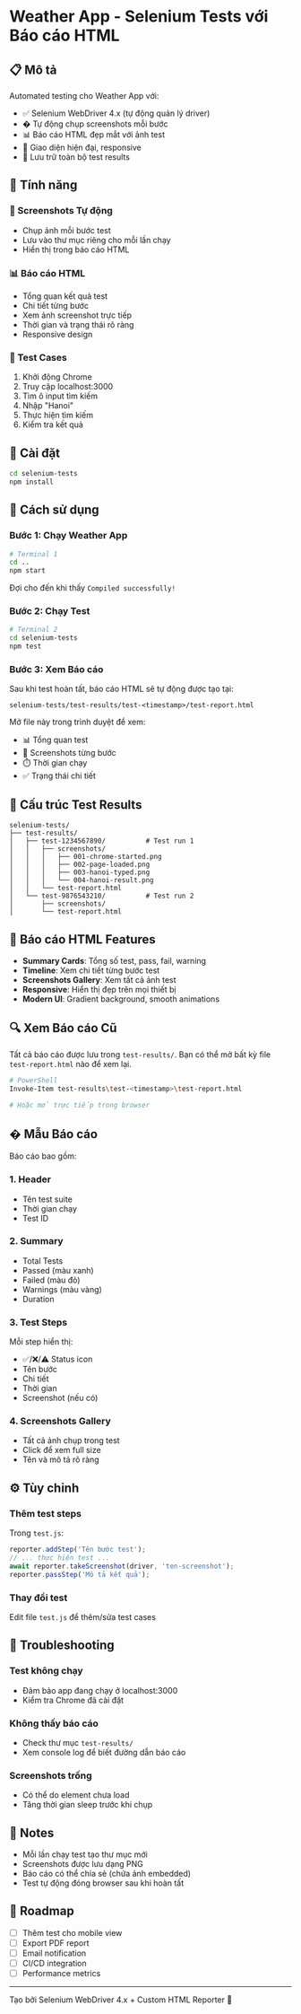 # Weather App - Selenium Tests với Báo cáo HTML

## 📋 Mô tả
Automated testing cho Weather App với:
- ✅ Selenium WebDriver 4.x (tự động quản lý driver)
- � Tự động chụp screenshots mỗi bước
- 📊 Báo cáo HTML đẹp mắt với ảnh test
- 🎨 Giao diện hiện đại, responsive
- 💾 Lưu trữ toàn bộ test results

## 🎯 Tính năng

### 📸 Screenshots Tự động
- Chụp ảnh mỗi bước test
- Lưu vào thư mục riêng cho mỗi lần chạy
- Hiển thị trong báo cáo HTML

### 📊 Báo cáo HTML
- Tổng quan kết quả test
- Chi tiết từng bước
- Xem ảnh screenshot trực tiếp
- Thời gian và trạng thái rõ ràng
- Responsive design

### 🔧 Test Cases
1. Khởi động Chrome
2. Truy cập localhost:3000
3. Tìm ô input tìm kiếm
4. Nhập "Hanoi"
5. Thực hiện tìm kiếm
6. Kiểm tra kết quả

## 🚀 Cài đặt

```bash
cd selenium-tests
npm install
```

## 📖 Cách sử dụng

### Bước 1: Chạy Weather App
```bash
# Terminal 1
cd ..
npm start
```

Đợi cho đến khi thấy `Compiled successfully!`

### Bước 2: Chạy Test
```bash
# Terminal 2
cd selenium-tests
npm test
```

### Bước 3: Xem Báo cáo
Sau khi test hoàn tất, báo cáo HTML sẽ tự động được tạo tại:
```
selenium-tests/test-results/test-<timestamp>/test-report.html
```

Mở file này trong trình duyệt để xem:
- 📊 Tổng quan test
- 📸 Screenshots từng bước
- ⏱️  Thời gian chạy
- ✅ Trạng thái chi tiết

## 📁 Cấu trúc Test Results

```
selenium-tests/
├── test-results/
│   ├── test-1234567890/          # Test run 1
│   │   ├── screenshots/
│   │   │   ├── 001-chrome-started.png
│   │   │   ├── 002-page-loaded.png
│   │   │   ├── 003-hanoi-typed.png
│   │   │   └── 004-hanoi-result.png
│   │   └── test-report.html
│   └── test-9876543210/          # Test run 2
│       ├── screenshots/
│       └── test-report.html
```

## 🎨 Báo cáo HTML Features

- **Summary Cards**: Tổng số test, pass, fail, warning
- **Timeline**: Xem chi tiết từng bước test
- **Screenshots Gallery**: Xem tất cả ảnh test
- **Responsive**: Hiển thị đẹp trên mọi thiết bị
- **Modern UI**: Gradient background, smooth animations

## 🔍 Xem Báo cáo Cũ

Tất cả báo cáo được lưu trong `test-results/`. Bạn có thể mở bất kỳ file `test-report.html` nào để xem lại.

```bash
# PowerShell
Invoke-Item test-results\test-<timestamp>\test-report.html

# Hoặc mở trực tiếp trong browser
```

## � Mẫu Báo cáo

Báo cáo bao gồm:

### 1. Header
- Tên test suite
- Thời gian chạy
- Test ID

### 2. Summary
- Total Tests
- Passed (màu xanh)
- Failed (màu đỏ)  
- Warnings (màu vàng)
- Duration

### 3. Test Steps
Mỗi step hiển thị:
- ✅/❌/⚠️  Status icon
- Tên bước
- Chi tiết
- Thời gian
- Screenshot (nếu có)

### 4. Screenshots Gallery
- Tất cả ảnh chụp trong test
- Click để xem full size
- Tên và mô tả rõ ràng

## ⚙️  Tùy chỉnh

### Thêm test steps
Trong `test.js`:
```javascript
reporter.addStep('Tên bước test');
// ... thực hiện test ...
await reporter.takeScreenshot(driver, 'ten-screenshot');
reporter.passStep('Mô tả kết quả');
```

### Thay đổi test
Edit file `test.js` để thêm/sửa test cases

## 🐛 Troubleshooting

### Test không chạy
- Đảm bảo app đang chạy ở localhost:3000
- Kiểm tra Chrome đã cài đặt

### Không thấy báo cáo
- Check thư mục `test-results/`
- Xem console log để biết đường dẫn báo cáo

### Screenshots trống
- Có thể do element chưa load
- Tăng thời gian sleep trước khi chụp

## 📝 Notes

- Mỗi lần chạy test tạo thư mục mới
- Screenshots được lưu dạng PNG
- Báo cáo có thể chia sẻ (chứa ảnh embedded)
- Test tự động đóng browser sau khi hoàn tất

## 🎯 Roadmap

- [ ] Thêm test cho mobile view
- [ ] Export PDF report
- [ ] Email notification
- [ ] CI/CD integration
- [ ] Performance metrics

---

Tạo bởi Selenium WebDriver 4.x + Custom HTML Reporter 🚀

